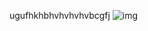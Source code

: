 ugufhkhbhvhvhvhvbcgfj
![img](https://github.com/ragha1v/aws3/assets/106020992/4e0c139c-1b14-43ae-8986-156659a8a5f6)
